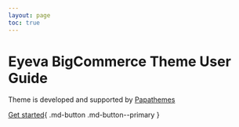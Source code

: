 ```yaml
---
layout: page
toc: true
---
```


# Eyeva BigCommerce Theme User Guide

Theme is developed and supported by [Papathemes](https://papathemes.com)

[Get started](usage/get-started.md){ .md-button .md-button--primary }